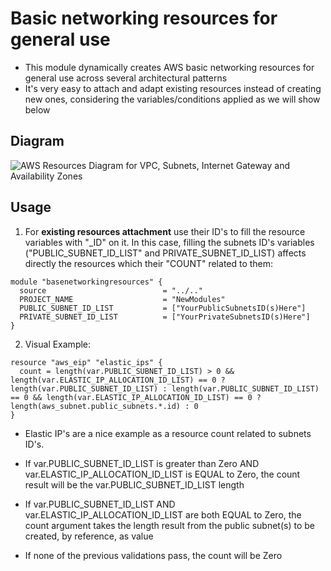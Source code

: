 # Basic networking resources for general use

* This module dynamically creates AWS basic networking resources for general use across several architectural patterns
* It's very easy to attach and adapt existing resources instead of creating new ones, considering the variables/conditions applied as we will show below

## Diagram

![AWS Resources Diagram for VPC, Subnets, Internet Gateway and Availability Zones](https://user-images.githubusercontent.com/106110465/193930951-b6974bf3-1993-438b-82ae-87181b18e6ce.png "Basic Networking Infrastructure")

## Usage

1. For <b>existing resources attachment</b> use their ID's to fill the resource variables with "_ID" on it. In this case, filling the subnets ID's variables ("PUBLIC_SUBNET_ID_LIST" and PRIVATE_SUBNET_ID_LIST) affects directly the resources which their "COUNT" related to them:

```hcl
module "basenetworkingresources" {
  source                          = "../.."
  PROJECT_NAME                    = "NewModules"
  PUBLIC_SUBNET_ID_LIST           = ["YourPublicSubnetsID(s)Here"]
  PRIVATE_SUBNET_ID_LIST          = ["YourPrivateSubnetsID(s)Here"]
}
```

2. Visual Example:

```hcl
resource "aws_eip" "elastic_ips" {
  count = length(var.PUBLIC_SUBNET_ID_LIST) > 0 && length(var.ELASTIC_IP_ALLOCATION_ID_LIST) == 0 ? length(var.PUBLIC_SUBNET_ID_LIST) : length(var.PUBLIC_SUBNET_ID_LIST) == 0 && length(var.ELASTIC_IP_ALLOCATION_ID_LIST) == 0 ? length(aws_subnet.public_subnets.*.id) : 0
}
```

* Elastic IP's are a nice example as a resource count related to subnets ID's.

* If var.PUBLIC_SUBNET_ID_LIST is greater than Zero AND var.ELASTIC_IP_ALLOCATION_ID_LIST is EQUAL to Zero, the count result will be the var.PUBLIC_SUBNET_ID_LIST length

* If var.PUBLIC_SUBNET_ID_LIST AND var.ELASTIC_IP_ALLOCATION_ID_LIST are both EQUAL to Zero, the count argument takes the length result from the public subnet(s) to be created, by reference, as value

* If none of the previous validations pass, the count will be Zero